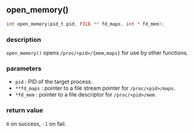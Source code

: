 ## open\_memory()

```c
int open_memory(pid_t pid, FILE ** fd_maps, int * fd_mem);
```

### description
`open_memory()` opens `/proc/<pid>/{mem,maps}` for use by other functions.

### parameters
- `pid`       : PID of the target process.
- `**fd_maps` : pointer to a file stream pointer for `/proc/<pid>/maps`.
- `*fd_mem`   : pointer to a file descriptor for `/proc/<pid>/mem`.

### return value
`0` on success, `-1` on fail.
